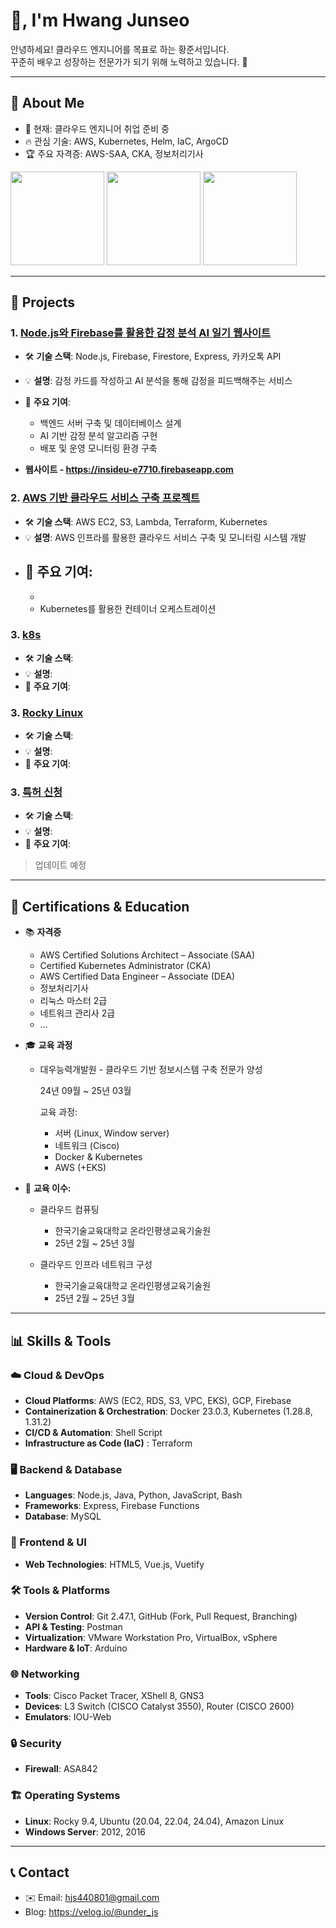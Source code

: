 #  👋, I'm Hwang Junseo

안녕하세요! 클라우드 엔지니어를 목표로 하는 황준서입니다.  
꾸준히 배우고 성장하는 전문가가 되기 위해 노력하고 있습니다. 🚀

---

## 📂 About Me
- 🌱 현재: 클라우드 엔지니어 취업 준비 중  
- 🔥 관심 기술: AWS, Kubernetes, Helm, IaC, ArgoCD
- 🏆 주요 자격증: AWS-SAA, CKA, 정보처리기사
<img src="https://github.com/user-attachments/assets/90d565a2-d3ca-4289-9120-30e65c8c5ded" width="150" height="auto">
<img src="https://github.com/user-attachments/assets/b454df73-6cd4-4ee0-b4a3-974040a0d338" width="150" height="auto">
<img src="https://github.com/user-attachments/assets/e90fb8da-b098-4763-8671-ead58001203f" width="150" height="auto">


---

## 💼 Projects

### 1. [Node.js와 Firebase를 활용한 감정 분석 AI 일기 웹사이트](https://github.com/undermint/undermint/tree/main/Project_EmotionCard_Diary)
- 🛠 **기술 스택**: Node.js, Firebase, Firestore, Express, 카카오톡 API  
- 💡 **설명**: 감정 카드를 작성하고 AI 분석을 통해 감정을 피드백해주는 서비스  
- 🎯 **주요 기여**:
  - 백엔드 서버 구축 및 데이터베이스 설계  
  - AI 기반 감정 분석 알고리즘 구현  
  - 배포 및 운영 모니터링 환경 구축
  
- **웹사이트 - https://insideu-e7710.firebaseapp.com**

### 2. [AWS 기반 클라우드 서비스 구축 프로젝트](링크)
- 🛠 **기술 스택**: AWS EC2, S3, Lambda, Terraform, Kubernetes  
- 💡 **설명**: AWS 인프라를 활용한 클라우드 서비스 구축 및 모니터링 시스템 개발  
- 🎯 **주요 기여**:
  -   
  -   
  - Kubernetes를 활용한 컨테이너 오케스트레이션  
### 3. [k8s](링크)
- 🛠 **기술 스택**: 
- 💡 **설명**: 
- 🎯 **주요 기여**:

### 3. [Rocky Linux](링크)
- 🛠 **기술 스택**: 
- 💡 **설명**: 
- 🎯 **주요 기여**:

### 3. [특허 신청](링크)
- 🛠 **기술 스택**: 
- 💡 **설명**: 
- 🎯 **주요 기여**:

> 업데이트 예정 
---

## 📜 Certifications & Education
- 📚 **자격증**  
  - AWS Certified Solutions Architect – Associate (SAA)  
  - Certified Kubernetes Administrator (CKA)  
  - AWS Certified Data Engineer – Associate (DEA)
  - 정보처리기사
  - 리눅스 마스터 2급
  - 네트워크 관리사 2급
  - ...

- 🎓 **교육 과정**  
  - 대우능력개발원 - 클라우드 기반 정보시스템 구축 전문가 양성
    
    24년 09월 ~ 25년 03월
  
    교육 과정:
    
     - 서버 (Linux, Window server)
      - 네트워크 (Cisco)
      - Docker & Kubernetes
      - AWS (+EKS)
   
    
- 📂 **교육 이수:**
  
  - 클라우드 컴퓨팅
     - 한국기술교육대학교 온라인평생교육기술원
     - 25년 2월 ~ 25년 3월
          
  - 클라우드 인프라 네트워크 구성
    - 한국기술교육대학교 온라인평생교육기술원
    -  25년 2월 ~ 25년 3월
---


## 📊 Skills & Tools

### ☁️ Cloud & DevOps
- **Cloud Platforms**: AWS (EC2, RDS, S3, VPC, EKS), GCP, Firebase  
- **Containerization & Orchestration**: Docker 23.0.3, Kubernetes (1.28.8, 1.31.2)  
- **CI/CD & Automation**: Shell Script
- **Infrastructure as Code (IaC)** : Terraform

### 🖥️ Backend & Database
- **Languages**: Node.js, Java, Python, JavaScript, Bash  
- **Frameworks**: Express, Firebase Functions  
- **Database**: MySQL  

### 🎨 Frontend & UI
- **Web Technologies**: HTML5, Vue.js, Vuetify  

### 🛠️ Tools & Platforms
- **Version Control**: Git 2.47.1, GitHub (Fork, Pull Request, Branching)  
- **API & Testing**: Postman  
- **Virtualization**: VMware Workstation Pro, VirtualBox, vSphere
- **Hardware & IoT**: Arduino  

### 🌐 Networking
- **Tools**: Cisco Packet Tracer, XShell 8, GNS3  
- **Devices**: L3 Switch (CISCO Catalyst 3550), Router (CISCO 2600)  
- **Emulators**: IOU-Web  

### 🔒 Security
- **Firewall**: ASA842  

### 🏗️ Operating Systems
- **Linux**: Rocky 9.4, Ubuntu (20.04, 22.04, 24.04), Amazon Linux  
- **Windows Server**: 2012, 2016  


---

## 📞 Contact
- ✉️ Email: hjs440801@gmail.com
- Blog: https://velog.io/@under_js
